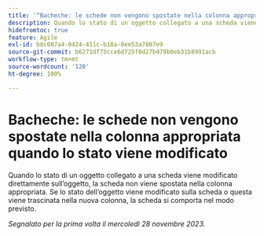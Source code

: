 ```yaml
---
title: '“Bacheche: le schede non vengono spostate nella colonna appropriata quando lo stato viene modificato”'
description: Quando lo stato di un oggetto collegato a una scheda viene modificato direttamente sull’oggetto, la scheda non viene spostata nella colonna appropriata. Se lo stato dell’oggetto viene modificato sulla scheda o questa viene trascinata nella nuova colonna, la scheda si comporta nel modo previsto.
hidefromtoc: true
feature: Agile
exl-id: b8c087a4-0424-411c-b18a-0ee53a7807e9
source-git-commit: b6271df75cce6d725f6d27b479b0eb31b8991acb
workflow-type: tm+mt
source-wordcount: '120'
ht-degree: 100%

---
```


# Bacheche: le schede non vengono spostate nella colonna appropriata quando lo stato viene modificato

Quando lo stato di un oggetto collegato a una scheda viene modificato direttamente sull’oggetto, la scheda non viene spostata nella colonna appropriata. Se lo stato dell’oggetto viene modificato sulla scheda o questa viene trascinata nella nuova colonna, la scheda si comporta nel modo previsto.

_Segnalato per la prima volta il mercoledì 28 novembre 2023._
